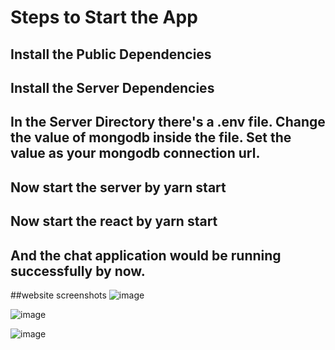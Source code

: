 # Steps to Start the App

## Install the Public Dependencies
## Install the Server Dependencies
## In the Server Directory there's a .env file. Change the value of mongodb inside the file. Set the value as your mongodb connection url.
## Now start the server by yarn start
## Now start the react by yarn start
## And the chat application would be running successfully by now.

##website screenshots
![image](https://user-images.githubusercontent.com/106099275/226819367-87ff2caf-4247-477a-85a7-48f3d2a71081.png)

![image](https://user-images.githubusercontent.com/106099275/226819318-40b51071-560a-4251-9eb2-c65b9d3380a6.png)

![image](https://user-images.githubusercontent.com/106099275/226819278-c45ec58a-2e8c-40df-a46b-fa691ba69775.png)
